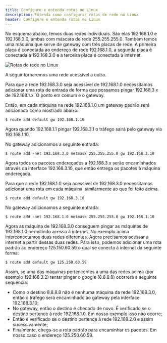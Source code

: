 ```yaml
---
title: Configure e entenda rotas no Linux
description: Entenda como configurar rotas de rede no Linux
header: Configure e entenda rotas no Linux
---
```


No esquema abaixo, temos duas redes individuais. São elas 192.168.1.0 e 192.168.3.0, ambas com máscara de rede 255.255.255.0.
Também temos uma máquina que serve de gateway com três placas de rede.
A primeira placa é conectada ao endereço de rede 192.168.1.0, a segunda placa é conectada a 192.168.3.0 e a terceira placa é conectada à internet.

![Rotas de rede no Linux](https://raw.githubusercontent.com/linuxnocafe/linuxnocafe.github.io/master/img/rotas.png#responsive)

A seguir tornaremos uma rede acessível a outra.

Para que a rede 192.168.3.0 seja acessível de 192.168.1.0 necessitamos adicionar uma rota de entrada de forma que possamos pingar 192.168.3.x de 192.168.1.x. O ponto em comum é o gateway.

Então, em cada máquina na rede 192.168.1.0 um gateway padrão será adicionado como mostrado abaixo:

```console
$ route add default gw 192.168.1.10
```

Agora quando 192.168.1.1 pingar 192.168.3.1 o tráfego sairá pelo gateway via 192.168.1.10.

No gateway adicionamos a seguinte entrada:

```console
$ route add -net 192.168.3.0 netmask 255.255.255.0 gw 192.168.3.10
```

Agora todos os pacotes endereçados a 192.168.3.x serão encaminhados através da interface 192.168.3.10, que então entrega os pacotes à máquina endereçada.

Para que a rede 192.168.1.0 seja acessível de 192.168.3.0 necessitamos adicionar uma rota em cada máquina, similarmente ao que foi feito acima.

```console
$ route add default gw 192.168.3.10
```

No gateway adicionamos a seguinte entrada:

```console
$ route add -net 192.168.1.0 netmask 255.255.255.0 gw 192.168.1.10
```

Agora as máquina de 192.168.3.0 conseguem pingar as máquinas de 192.168.1.0 permitindo acesso à internet. No exemplo acima interconectamos duas redes diferentes.
Agora precisamos acessar a internet a partir dessas duas redes. Para isso, podemos adicionar uma rota padrão ao endereço 125.150.60.59 o qual se conecta à internet da seguinte forma:

```console
$ route add default gw 125.250.60.59
```

Assim, se uma das máquinas pertencentes a uma das redes acima (por exemplo  192.168.3.2) tentar pingar o google (8.8.8.8) ocorrerá a seguinte sequência:  

- Como o destino 8.8.8.8 não é nenhuma máquina da rede 192.168.3.0, então o tráfego será encaminhado ao gateway pela interface 192.168.3.10; 
- No gateway, então o destino é checado de novo. É verificado se o destino pertence à rede 192.168.1.0. Em nosso exemplo isso não ocorre;
- Então é verificado se o destino pertence à rede 192.168.2.0 e assim sucessivamente;
- Finalmente, chega-se a rota padrão para encaminhar os pacotes. Em nosso caso o endereço 125.250.60.59.

